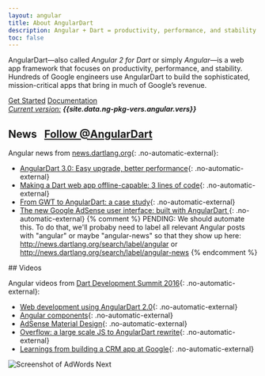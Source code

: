 ```yaml
---
layout: angular
title: About AngularDart
description: Angular + Dart = productivity, performance, and stability
toc: false
---
```


AngularDart—also called _Angular 2 for Dart_ or simply _Angular_—is
a web app framework that focuses on productivity, performance, and stability.
Hundreds of Google engineers use AngularDart to build the sophisticated,
mission-critical apps that bring in much of Google’s revenue.

<div class="button-container">
  <div>
    <a href="/guides/get-started" class="btn btn-default btn-lg">Get Started</a>
    <a href="/angular/guide" class="btn btn-lg">Documentation</a>
  </div>
  <em>
    <a href="/angular/version">Current version:</a>
    <b>{{site.data.ng-pkg-vers.angular.vers}}</b>
  </em>
</div> <!--a:visited, button:visited-->

<div class="row">
<div class="col-md-6" markdown="1">
<h2>
  News
  &nbsp;
  <a href="https://twitter.com/AngularDart" class="twitter-follow-button no-automatic-external"><i></i> <span>Follow @AngularDart</span></a>
</h2>

Angular news from
[news.dartlang.org](http://news.dartlang.org/){: .no-automatic-external}:

* [AngularDart 3.0: Easy upgrade, better performance](http://news.dartlang.org/2017/05/angulardart-3.0-easy-upgrade-better-performance.html){: .no-automatic-external}
* [Making a Dart web app offline-capable: 3 lines of code](http://news.dartlang.org/2017/03/making-dart-web-app-offline-capable-3.html){: .no-automatic-external}
* [From GWT to AngularDart: a case study](http://news.dartlang.org/2017/03/from-gwt-to-angulardart-case-study-with.html){: .no-automatic-external}
* [The new Google AdSense user interface: built with AngularDart
](http://news.dartlang.org/2016/10/google-adsense-angular-dart.html){: .no-automatic-external}
{% comment %}
PENDING: We should automate this. To do that, we'll probaby need to label all relevant Angular posts with "angular" or maybe "angular-news" so that they show up here:
http://news.dartlang.org/search/label/angular or http://news.dartlang.org/search/label/angular-news
{% endcomment %}
</div>
<div class="col-md-6" markdown="1">
## Videos

Angular videos from
[Dart Development Summit 2016](https://events.dartlang.org/2016/summit/){: .no-automatic-external}:

* [Web development using AngularDart 2.0](https://www.youtube.com/watch?v=8ixOkJOXdMo&index=2&list=PLOU2XLYxmsILKY-A1kq4eHMcku3GMAyp2){: .no-automatic-external}
* [Angular components](https://www.youtube.com/watch?v=vAUUOwBJetg&index=6&list=PLOU2XLYxmsILKY-A1kq4eHMcku3GMAyp2){: .no-automatic-external}
* [AdSense Material Design](https://www.youtube.com/watch?v=BlAS1mlYRlA&index=7&list=PLOU2XLYxmsILKY-A1kq4eHMcku3GMAyp2){: .no-automatic-external}
* [Overflow: a large scale JS to AngularDart rewrite](https://www.youtube.com/watch?v=b0b5FtnB3vE&index=9&list=PLOU2XLYxmsILKY-A1kq4eHMcku3GMAyp2){: .no-automatic-external}
* [Learnings from building a CRM app at Google](https://www.youtube.com/watch?v=IMNUiC2O9M8&index=14&list=PLOU2XLYxmsILKY-A1kq4eHMcku3GMAyp2){: .no-automatic-external}
</div>
</div>

<img src="/angular/images/Google-AdWords-Next-Interface-800x342.png"
  alt="Screenshot of AdWords Next"
  title="The UI of AdWords Next">



